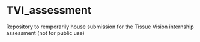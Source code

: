 # TVI_assessment
Repository to remporarily house submission for the Tissue Vision internship assessment (not for public use)
